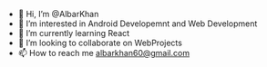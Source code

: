 - 👋 Hi, I’m @AlbarKhan
- 👀 I’m interested in Android Developemnt and Web Development
- 🌱 I’m currently learning  React 
- 💞️ I’m looking to collaborate on WebProjects
- 📫 How to reach me albarkhan60@gmail.com

<!---
AlbarKhan/AlbarKhan is a ✨ special ✨ repository because its `README.md` (this file) appears on your GitHub profile.
You can click the Preview link to take a look at your changes.
--->
